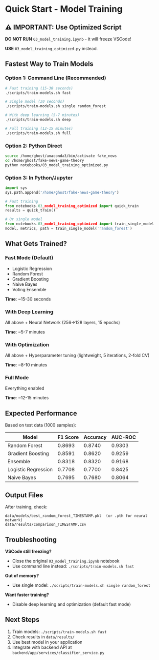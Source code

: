 # Quick Start - Model Training

## ⚠️ IMPORTANT: Use Optimized Script

**DO NOT RUN** `03_model_training.ipynb` - it will freeze VSCode!

**USE** `03_model_training_optimized.py` instead.

## Fastest Way to Train Models

### Option 1: Command Line (Recommended)

```bash
# Fast training (15-30 seconds)
./scripts/train-models.sh fast

# Single model (30 seconds)
./scripts/train-models.sh single random_forest

# With deep learning (5-7 minutes)
./scripts/train-models.sh deep

# Full training (12-15 minutes)
./scripts/train-models.sh full
```

### Option 2: Python Direct

```bash
source /home/ghost/anaconda3/bin/activate fake_news
cd /home/ghost/fake-news-game-theory
python notebooks/03_model_training_optimized.py
```

### Option 3: In Python/Jupyter

```python
import sys
sys.path.append('/home/ghost/fake-news-game-theory')

# Fast training
from notebooks.03_model_training_optimized import quick_train
results = quick_train()

# Or single model
from notebooks.03_model_training_optimized import train_single_model
model, metrics, path = train_single_model('random_forest')
```

## What Gets Trained?

### Fast Mode (Default)
- Logistic Regression
- Random Forest
- Gradient Boosting
- Naive Bayes
- Voting Ensemble

**Time**: ~15-30 seconds

### With Deep Learning
All above + Neural Network (256→128 layers, 15 epochs)

**Time**: ~5-7 minutes

### With Optimization
All above + Hyperparameter tuning (lightweight, 5 iterations, 2-fold CV)

**Time**: ~8-10 minutes

### Full Mode
Everything enabled

**Time**: ~12-15 minutes

## Expected Performance

Based on test data (1000 samples):

| Model | F1 Score | Accuracy | AUC-ROC |
|-------|----------|----------|---------|
| Random Forest | 0.8693 | 0.8740 | 0.9303 |
| Gradient Boosting | 0.8591 | 0.8620 | 0.9259 |
| Ensemble | 0.8318 | 0.8320 | 0.9168 |
| Logistic Regression | 0.7708 | 0.7700 | 0.8425 |
| Naive Bayes | 0.7695 | 0.7680 | 0.8064 |

## Output Files

After training, check:

```
data/models/best_random_forest_TIMESTAMP.pkl  (or .pth for neural network)
data/results/comparison_TIMESTAMP.csv
```

## Troubleshooting

**VSCode still freezing?**
- Close the original `03_model_training.ipynb` notebook
- Use command line instead: `./scripts/train-models.sh fast`

**Out of memory?**
- Use single model: `./scripts/train-models.sh single random_forest`

**Want faster training?**
- Disable deep learning and optimization (default fast mode)

## Next Steps

1. Train models: `./scripts/train-models.sh fast`
2. Check results in `data/results/`
3. Use best model in your application
4. Integrate with backend API at `backend/app/services/classifier_service.py`
